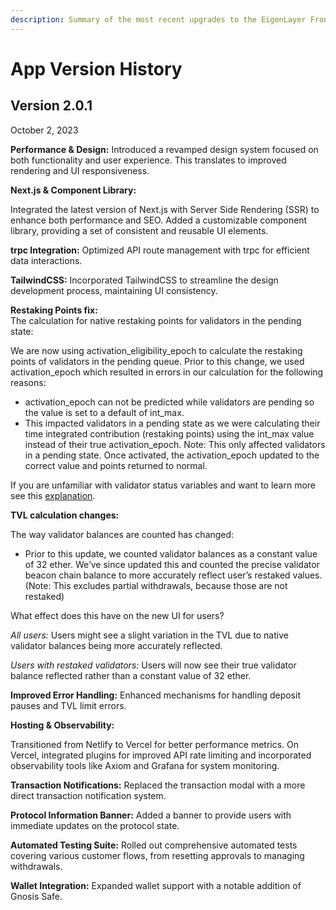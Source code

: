 ```yaml
---
description: Summary of the most recent upgrades to the EigenLayer Frontend app.
---
```


# App Version History

## Version 2.0.1

October 2, 2023

**Performance & Design:** Introduced a revamped design system focused on both functionality and user experience. This translates to improved rendering and UI responsiveness.

**Next.js & Component Library:**

Integrated the latest version of Next.js with Server Side Rendering (SSR) to enhance both performance and SEO.
Added a customizable component library, providing a set of consistent and reusable UI elements.

**trpc Integration:** Optimized API route management with trpc for efficient data interactions.

**TailwindCSS:** Incorporated TailwindCSS to streamline the design development process, maintaining UI consistency.

**Restaking Points fix:**\
The calculation for native restaking points for validators in the pending state:

We are now using activation_eligibility_epoch to calculate the restaking points of validators in the pending queue. Prior to this change, we used activation_epoch which resulted in errors in our calculation for the following reasons:

- activation_epoch can not be predicted while validators are pending so the value is set to a default of int_max.
- This impacted validators in a pending state as we were calculating their time integrated contribution (restaking points) using the int_max value instead of their true activation_epoch. Note: This only affected validators in a pending state. Once activated, the activation_epoch updated to the correct value and points returned to normal.

If you are unfamiliar with validator status variables and want to learn more see this [explanation](https://hackmd.io/@protolambda/validator_status).

**TVL calculation changes:**

The way validator balances are counted has changed:

- Prior to this update, we counted validator balances as a constant value of 32 ether. We’ve since updated this and counted the precise validator beacon chain balance to more accurately reflect user’s restaked values. (Note: This excludes partial withdrawals, because those are not restaked)

What effect does this have on the new UI for users?

_All users:_ Users might see a slight variation in the TVL due to native validator balances being more accurately reflected.

_Users with restaked validators:_ Users will now see their true validator balance reflected rather than a constant value of 32 ether.

**Improved Error Handling:** Enhanced mechanisms for handling deposit pauses and TVL limit errors.

**Hosting & Observability:**

Transitioned from Netlify to Vercel for better performance metrics.
On Vercel, integrated plugins for improved API rate limiting and incorporated observability tools like Axiom and Grafana for system monitoring.

**Transaction Notifications:** Replaced the transaction modal with a more direct transaction notification system.

**Protocol Information Banner:** Added a banner to provide users with immediate updates on the protocol state.

**Automated Testing Suite:** Rolled out comprehensive automated tests covering various customer flows, from resetting approvals to managing withdrawals.

**Wallet Integration:** Expanded wallet support with a notable addition of Gnosis Safe.
